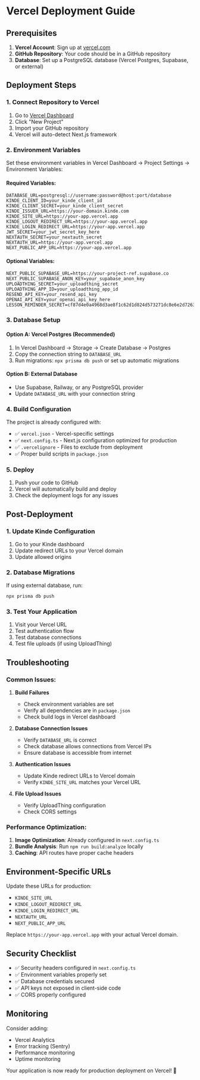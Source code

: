 # Vercel Deployment Guide

## Prerequisites

1. **Vercel Account**: Sign up at [vercel.com](https://vercel.com)
2. **GitHub Repository**: Your code should be in a GitHub repository
3. **Database**: Set up a PostgreSQL database (Vercel Postgres, Supabase, or external)

## Deployment Steps

### 1. Connect Repository to Vercel

1. Go to [Vercel Dashboard](https://vercel.com/dashboard)
2. Click "New Project"
3. Import your GitHub repository
4. Vercel will auto-detect Next.js framework

### 2. Environment Variables

Set these environment variables in Vercel Dashboard → Project Settings → Environment Variables:

#### Required Variables:

```
DATABASE_URL=postgresql://username:password@host:port/database
KINDE_CLIENT_ID=your_kinde_client_id
KINDE_CLIENT_SECRET=your_kinde_client_secret
KINDE_ISSUER_URL=https://your-domain.kinde.com
KINDE_SITE_URL=https://your-app.vercel.app
KINDE_LOGOUT_REDIRECT_URL=https://your-app.vercel.app
KINDE_LOGIN_REDIRECT_URL=https://your-app.vercel.app
JWT_SECRET=your_jwt_secret_key_here
NEXTAUTH_SECRET=your_nextauth_secret
NEXTAUTH_URL=https://your-app.vercel.app
NEXT_PUBLIC_APP_URL=https://your-app.vercel.app
```

#### Optional Variables:

```
NEXT_PUBLIC_SUPABASE_URL=https://your-project-ref.supabase.co
NEXT_PUBLIC_SUPABASE_ANON_KEY=your_supabase_anon_key
UPLOADTHING_SECRET=your_uploadthing_secret
UPLOADTHING_APP_ID=your_uploadthing_app_id
RESEND_API_KEY=your_resend_api_key
OPENAI_API_KEY=your_openai_api_key_here
LESSON_REMINDER_SECRET=cf87d4e0a4968d3ae8f1c62d1d824d573271dc8e6e2d7263c6d051ee6af485fd
```

### 3. Database Setup

#### Option A: Vercel Postgres (Recommended)

1. In Vercel Dashboard → Storage → Create Database → Postgres
2. Copy the connection string to `DATABASE_URL`
3. Run migrations: `npx prisma db push` or set up automatic migrations

#### Option B: External Database

- Use Supabase, Railway, or any PostgreSQL provider
- Update `DATABASE_URL` with your connection string

### 4. Build Configuration

The project is already configured with:

- ✅ `vercel.json` - Vercel-specific settings
- ✅ `next.config.ts` - Next.js configuration optimized for production
- ✅ `.vercelignore` - Files to exclude from deployment
- ✅ Proper build scripts in `package.json`

### 5. Deploy

1. Push your code to GitHub
2. Vercel will automatically build and deploy
3. Check the deployment logs for any issues

## Post-Deployment

### 1. Update Kinde Configuration

1. Go to your Kinde dashboard
2. Update redirect URLs to your Vercel domain
3. Update allowed origins

### 2. Database Migrations

If using external database, run:

```bash
npx prisma db push
```

### 3. Test Your Application

1. Visit your Vercel URL
2. Test authentication flow
3. Test database connections
4. Test file uploads (if using UploadThing)

## Troubleshooting

### Common Issues:

1. **Build Failures**

   - Check environment variables are set
   - Verify all dependencies are in `package.json`
   - Check build logs in Vercel dashboard

2. **Database Connection Issues**

   - Verify `DATABASE_URL` is correct
   - Check database allows connections from Vercel IPs
   - Ensure database is accessible from internet

3. **Authentication Issues**

   - Update Kinde redirect URLs to Vercel domain
   - Verify `KINDE_SITE_URL` matches your Vercel URL

4. **File Upload Issues**
   - Verify UploadThing configuration
   - Check CORS settings

### Performance Optimization:

1. **Image Optimization**: Already configured in `next.config.ts`
2. **Bundle Analysis**: Run `npm run build:analyze` locally
3. **Caching**: API routes have proper cache headers

## Environment-Specific URLs

Update these URLs for production:

- `KINDE_SITE_URL`
- `KINDE_LOGOUT_REDIRECT_URL`
- `KINDE_LOGIN_REDIRECT_URL`
- `NEXTAUTH_URL`
- `NEXT_PUBLIC_APP_URL`

Replace `https://your-app.vercel.app` with your actual Vercel domain.

## Security Checklist

- ✅ Security headers configured in `next.config.ts`
- ✅ Environment variables properly set
- ✅ Database credentials secured
- ✅ API keys not exposed in client-side code
- ✅ CORS properly configured

## Monitoring

Consider adding:

- Vercel Analytics
- Error tracking (Sentry)
- Performance monitoring
- Uptime monitoring

Your application is now ready for production deployment on Vercel! 🚀

